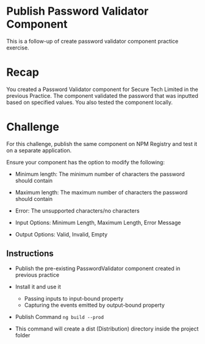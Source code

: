# Publish Password Validator Component

This is a follow-up of create password validator component practice exercise. 

# Recap

You created a Password Validator component for Secure Tech Limited in the previous Practice. The component validated the password that was inputted based on specified values. You also tested the component locally.

# Challenge

For this challenge, publish the same component on NPM Registry and test it on a separate application.

Ensure your component has the option to modify the following:

- Minimum length: The minimum number of characters the password should contain
- Maximum length: The maximum number of characters the password should contain
- Error: The unsupported characters/no characters

- Input Options: Minimum Length, Maximum Length, Error Message
- Output Options: Valid, Invalid, Empty

## Instructions

- Publish the pre-existing PasswordValidator component created in previous practice
- Install it and use it 
    - Passing inputs to input-bound property
    - Capturing the events emitted by output-bound property

- Publish Command `ng build --prod`
- This command will create a dist (Distribution) directory inside the project folder
